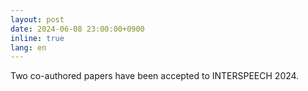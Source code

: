 ```yaml
---
layout: post
date: 2024-06-08 23:00:00+0900
inline: true
lang: en
---
```


Two co-authored papers have been accepted to INTERSPEECH 2024.